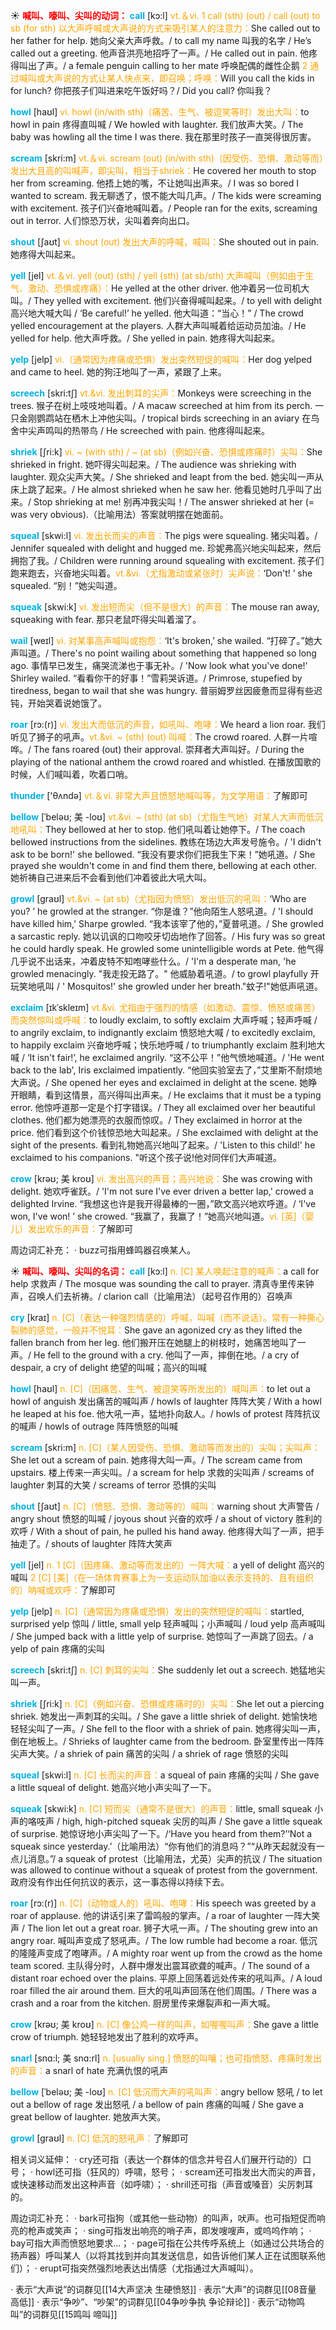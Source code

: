 ☀ <font color="red">**喊叫、嚎叫、尖叫的动词：**</font>
<font color="sky blue">**call**</font> [kɔ:l] 
<font color="orange">vt.＆vi. 1 call (sth) (out) / call (out) to sb (for sth) 以大声呼喊或大声说的方式来吸引某人的注意力：</font>She called out to her father for help. 她向父亲大声呼救。/ to call my name 叫我的名字 / He’s called out a greeting. 他声音洪亮地招呼了一声。/ He called out in pain. 他疼得叫出了声。/ a female penguin calling to her mate 呼唤配偶的雌性企鹅 <font color="orange">2 通过喊叫或大声说的方式让某人快点来，即召唤；呼唤：</font>Will you call the kids in for lunch? 你把孩子们叫进来吃午饭好吗？/ Did you call? 你叫我？
           
<font color="sky blue">**howl**</font> [haʊl] 
<font color="orange">vi. howl (in/with sth)（痛苦、生气、被逗笑等时）发出大叫：</font>to howl in pain 疼得直叫喊 / We howled with laughter. 我们放声大笑。/ The baby was howling all the time I was there. 我在那里时孩子一直哭得很厉害。

<font color="sky blue">**scream**</font> [skri:m] 
<font color="orange">vt.＆vi. scream (out) (in/with sth)（因受伤、恐惧、激动等而）发出大且高的叫喊声，即尖叫，相当于shriek：</font>He covered her mouth to stop her from screaming. 他捂上她的嘴，不让她叫出声来。/ I was so bored I wanted to scream. 我无聊透了，恨不能大叫几声。/ The kids were screaming with excitement. 孩子们兴奋地喊叫着。/ People ran for the exits, screaming out in terror. 人们惊恐万状，尖叫着奔向出口。

<font color="sky blue">**shout**</font> [ʃaʊt] 
<font color="orange">vi. shout (out) 发出大声的呼喊，喊叫：</font>She shouted out in pain. 她疼得大叫起来。

<font color="sky blue">**yell**</font> [jel] 
<font color="orange">vt.＆vi. yell (out) (sth) / yell (sth) (at sb/sth) 大声喊叫（例如由于生气、激动、恐惧或疼痛）：</font>He yelled at the other driver. 他冲着另一位司机大叫。/ They yelled with excitement. 他们兴奋得喊叫起来。/ to yell with delight 高兴地大喊大叫 / ‘Be careful!’ he yelled. 他大叫道：“当心！” / The crowd yelled encouragement at the players. 人群大声叫喊着给运动员加油。/ He yelled for help. 他大声呼救。/ She yelled in pain. 她疼得大叫起来。
                        
<font color="sky blue">**yelp**</font> [jelp]
<font color="orange">vi.（通常因为疼痛或恐惧）发出突然短促的喊叫：</font>Her dog yelped and came to heel. 她的狗汪地叫了一声，紧跟了上来。

<font color="sky blue">**screech**</font> [skri:tʃ]
<font color="orange">vt.&vi. 发出刺耳的尖声：</font>Monkeys were screeching in the trees. 猴子在树上吱吱地叫着。/ A macaw screeched at him from its perch. 一只金刚鹦鹉站在栖木上冲他尖叫。/ tropical birds screeching in an aviary 在鸟舍中尖声鸣叫的热带鸟 / He screeched with pain. 他疼得叫起来。         
           
<font color="sky blue">**shriek**</font> [ʃri:k]
<font color="orange">vi. ~ (with sth) / ~ (at sb)（例如兴奋、恐惧或疼痛时）尖叫：</font>She shrieked in fright. 她吓得尖叫起来。/ The audience was shrieking with laughter. 观众尖声大笑。/ She shrieked and leapt from the bed. 她尖叫一声从床上跳了起来。/ He almost shrieked when he saw her. 他看见她时几乎叫了出来。/ Stop shrieking at me! 别再冲我尖叫！/ The answer shrieked at her (= was very obvious).（比喻用法）答案就明摆在她面前。
           
<font color="sky blue">**squeal**</font> [skwi:l]
<font color="orange">vi. 发出长而尖的声音：</font>The pigs were squealing. 猪尖叫着。/ Jennifer squealed with delight and hugged me. 珍妮弗高兴地尖叫起来，然后拥抱了我。/ Children were running around squealing with excitement. 孩子们跑来跑去，兴奋地尖叫着。<font color="orange">vt.&vi.（尤指激动或紧张时）尖声说：</font>‘Don't! ’ she squealed. “别！”她尖叫道。
           
<font color="sky blue">**squeak**</font> [skwi:k] 
<font color="orange">vi. 发出短而尖（但不是很大）的声音：</font>The mouse ran away, squeaking with fear. 那只老鼠吓得尖叫着溜了。
                      
<font color="sky blue">**wail**</font> [weɪl]
<font color="orange">vi. 对某事高声喊叫或抱怨：</font>‘It's broken,’ she wailed. “打碎了。”她大声叫道。/ There's no point wailing about something that happened so long ago. 事情早已发生，痛哭流涕也于事无补。/ 'Now look what you've done!' Shirley wailed. “看看你干的好事！”雪莉哭诉道。/ Primrose, stupefied by tiredness, began to wail that she was hungry. 普丽姆罗丝因疲惫而显得有些迟钝，开始哭着说她饿了。

<font color="sky blue">**roar**</font> [rɔ:(r)]
<font color="orange">vi. 发出大而低沉的声音，如吼叫、咆哮：</font>We heard a lion roar. 我们听见了狮子的吼声。<font color="orange">vt.&vi. ~ (sth) (out) 叫喊：</font>The crowd roared. 人群一片喧哗。/ The fans roared (out) their approval. 崇拜者大声叫好。/ During the playing of the national anthem the crowd roared and whistled. 在播放国歌的时候，人们喊叫着，吹着口哨。

<font color="sky blue">**thunder**</font> ['θʌndə] 
<font color="orange">vt.＆vi. 非常大声且愤怒地喊叫等，为文学用语：</font>了解即可
           
<font color="sky blue">**bellow**</font> [ˈbeləʊ; 美 -loʊ]
<font color="orange">vt.&vi. ~ (sth) (at sb)（尤指生气地）对某人大声而低沉地吼叫：</font>They bellowed at her to stop. 他们吼叫着让她停下。/ The coach bellowed instructions from the sidelines. 教练在场边大声发号施令。/ 'I didn't ask to be born!' she bellowed. “我没有要求你们把我生下来！”她吼道。/ She prayed she wouldn't come in and find them there, bellowing at each other. 她祈祷自己进来后不会看到他们冲着彼此大吼大叫。
                      
<font color="sky blue">**growl**</font> [graʊl]
<font color="orange">vt.&vi. ~ (at sb)（尤指因为愤怒）发出低沉的吼叫：</font>‘Who are you? ’ he growled at the stranger. “你是谁？”他向陌生人怒吼道。/ 'I should have killed him,' Sharpe growled. “我本该宰了他的，”夏普吼道。/ She growled a sarcastic reply. 她以讥讽的口吻咬牙切齿地作了回答。/ His fury was so great he could hardly speak. He growled some unintelligible words at Pete. 他气得几乎说不出话来，冲着皮特不知咆哮些什么。/ 'I'm a desperate man, 'he growled menacingly. "我走投无路了。" 他威胁着吼道。/ to growl playfully 开玩笑地吼叫 / ' Mosquitos!' she growled under her breath."蚊子!"她低声吼道。

<font color="sky blue">**exclaim**</font> [ɪkˈskleɪm]
<font color="orange">vt.&vi. 尤指由于强烈的情感（如激动、震惊、愤怒或痛苦）而突然惊叫或呼喊：</font>to loudly exclaim, to softly exclaim 大声呼喊；轻声呼喊 / to angrily exclaim, to indignantly exclaim 愤怒地大喊 / to excitedly exclaim, to happily exclaim 兴奋地呼喊；快乐地呼喊 / to triumphantly exclaim 胜利地大喊 / ‘It isn't fair!’, he exclaimed angrily. “这不公平！”他气愤地喊道。/ 'He went back to the lab', Iris exclaimed impatiently. “他回实验室去了，”艾里斯不耐烦地大声说。/ She opened her eyes and exclaimed in delight at the scene. 她睁开眼睛，看到这情景，高兴得叫出声来。/ He exclaims that it must be a typing error. 他惊呼道那一定是个打字错误。/ They all exclaimed over her beautiful clothes. 他们都为她漂亮的衣服而惊叹。/ They exclaimed in horror at the price. 他们看到这个价钱惊恐地大叫起来。/ She exclaimed with delight at the sight of the presents. 看到礼物她高兴地叫了起来。/ 'Listen to this child!' he exclaimed to his companions. "听这个孩子说!他对同伴们大声喊道。
           
<font color="sky blue">**crow**</font> [krəʊ; 美 kroʊ]
<font color="orange">vi. 发出高兴的声音；高兴地说：</font>She was crowing with delight. 她欢呼雀跃。/ 'I'm not sure I've ever driven a better lap,' crowed a delighted Irvine. “我想这也许是我开得最棒的一圈，”欧文高兴地欢呼道。/ ‘I've won, I've won! ’ she crowed. “我赢了，我赢了！”她高兴地叫道。<font color="orange">vi. [英]（婴儿）发出欢乐的声音：</font>了解即可

周边词汇补充：
· buzz可指用蜂鸣器召唤某人。
   
☀ <font color="red">**喊叫、嚎叫、尖叫的名词：**</font>
<font color="sky blue">**call**</font> [kɔ:l] 
<font color="orange">n. [C] 某人唤起注意的喊声：</font>a call for help 求救声 / The mosque was sounding the call to prayer. 清真寺里传来钟声，召唤人们去祈祷。/ clarion call（比喻用法）（起号召作用的）召唤声

<font color="sky blue">**cry**</font> [kraɪ] 
<font color="orange">n. [C]（表达一种强烈情感的）呼喊，叫喊（而不说话）。常有一种撕心裂肺的感觉，一般并不悦耳：</font>She gave an agonized cry as they lifted the fallen branch from her leg. 他们搬开压在她腿上的树枝时，她痛苦地叫了一声。/ He fell to the ground with a cry. 他叫了一声，摔倒在地。/ a cry of despair, a cry of delight 绝望的叫喊；高兴的叫喊

<font color="sky blue">**howl**</font> [haʊl] 
<font color="orange">n. [C]（因痛苦、生气、被逗笑等所发出的）喊叫声：</font>to let out a howl of anguish 发出痛苦的喊叫声 / howls of laughter 阵阵大笑 / With a howl he leaped at his foe. 他大吼一声，猛地扑向敌人。/ howls of protest 阵阵抗议的喊声 / howls of outrage 阵阵愤怒的叫喊

<font color="sky blue">**scream**</font> [skri:m] 
<font color="orange">n. [C]（某人因受伤、恐惧、激动等而发出的）尖叫；尖叫声：</font>She let out a scream of pain. 她疼得大叫一声。/ The scream came from upstairs. 楼上传来一声尖叫。/ a scream for help 求救的尖叫声 / screams of laughter 刺耳的大笑 / screams of terror 恐惧的尖叫 

<font color="sky blue">**shout**</font> [ʃaʊt] 
<font color="orange">n. [C]（愤怒、恐惧、激动等的）喊叫：</font>warning shout 大声警告 / angry shout 愤怒的叫喊 / joyous shout 兴奋的欢呼 / a shout of victory 胜利的欢呼 / With a shout of pain, he pulled his hand away. 他疼得大叫了一声，把手抽走了。/ shouts of laughter 阵阵大笑声

<font color="sky blue">**yell**</font> [jel] 
<font color="orange">n. 1 [C]（因疼痛、激动等而发出的）一阵大喊：</font>a yell of delight 高兴的喊叫 <font color="orange">2 [C] [美]（在一场体育赛事上为一支运动队加油以表示支持的、且有组织的）呐喊或欢呼：</font>了解即可 
                       
<font color="sky blue">**yelp**</font> [jelp]
<font color="orange">n. [C]（通常因为疼痛或恐惧）发出的突然短促的喊叫：</font>startled, surprised yelp 惊叫 / little, small yelp 轻声喊叫；小声喊叫 / loud yelp 高声喊叫 / She jumped back with a little yelp of surprise. 她惊叫了一声跳了回去。/ a yelp of pain 疼痛的尖叫

<font color="sky blue">**screech**</font> [skri:tʃ]
<font color="orange">n. [C] 刺耳的尖叫：</font>She suddenly let out a screech. 她猛地尖叫一声。     

<font color="sky blue">**shriek**</font> [ʃri:k]
<font color="orange">n. [C]（例如兴奋、恐惧或疼痛时的）尖叫：</font>She let out a piercing shriek. 她发出一声刺耳的尖叫。/ She gave a little shriek of delight. 她愉快地轻轻尖叫了一声。/ She fell to the floor with a shriek of pain. 她疼得尖叫一声，倒在地板上。/ Shrieks of laughter came from the bedroom. 卧室里传出一阵阵尖声大笑。/ a shriek of pain 痛苦的尖叫 / a shriek of rage 愤怒的尖叫
           
<font color="sky blue">**squeal**</font> [skwi:l]
<font color="orange">n. [C] 长而尖的声音：</font>a squeal of pain 疼痛的尖叫 / She gave a little squeal of delight. 她高兴地小声尖叫了一下。
           
<font color="sky blue">**squeak**</font> [skwi:k] 
<font color="orange">n. [C] 短而尖（通常不是很大）的声音：</font>little, small squeak 小声的咯吱声 / high, high-pitched squeak 尖厉的叫声 / She gave a little squeak of surprise. 她惊讶地小声尖叫了一下。/‘Have you heard from them?’‘Not a squeak since yesterday.’（比喻用法）“你有他们的消息吗？”“从昨天起就没有一点儿消息。”/ a squeak of protest（比喻用法，尤英）尖声的抗议 / The situation was allowed to continue without a squeak of protest from the government. 政府没有作出任何抗议的表示，这一事态得以持续下去。

<font color="sky blue">**roar**</font> [rɔ:(r)]
<font color="orange">n. [C]（动物或人的）吼叫、咆哮：</font>His speech was greeted by a roar of applause. 他的讲话引来了雷鸣般的掌声。/ a roar of laughter 一阵大笑声 / The lion let out a great roar. 狮子大吼一声。/ The shouting grew into an angry roar. 喊叫声变成了怒吼声。/ The low rumble had become a roar. 低沉的隆隆声变成了咆哮声。/ A mighty roar went up from the crowd as the home team scored. 主队得分时，人群中爆发出震耳欲聋的喊声。/ The sound of a distant roar echoed over the plains. 平原上回荡着远处传来的吼叫声。/ A loud roar filled the air around them. 巨大的吼叫声回荡在他们周围。/ There was a crash and a roar from the kitchen. 厨房里传来爆裂声和一声大喊。

<font color="sky blue">**crow**</font> [krəʊ; 美 kroʊ]
<font color="orange">n. [C] 像公鸡一样的叫声，如喔喔叫声：</font>She gave a little crow of triumph. 她轻轻地发出了胜利的欢呼声。  
   
<font color="sky blue">**snarl**</font> [snɑ:l; 美 snɑ:rl]
<font color="orange">n. [usually sing.] 愤怒的叫嚷；也可指愤怒、疼痛时发出的声音：</font>a snarl of hate 充满仇恨的吼声

<font color="sky blue">**bellow**</font> [ˈbeləʊ; 美 -loʊ] 
<font color="orange">n. [C] 低沉而大声的吼叫声：</font>angry bellow 怒吼 / to let out a bellow of rage 发出怒吼 / a bellow of pain 疼痛的叫喊 / She gave a great bellow of laughter. 她放声大笑。
          
<font color="sky blue">**growl**</font> [graʊl]
<font color="orange">n. [C] 低沉的怒吼声：</font>了解即可

相关词义延伸：
· cry还可指（表达一个群体的信念并号召人们展开行动的）口号；
· howl还可指（狂风的）呼啸，怒号；
· scream还可指发出大而尖的声音，或快速移动而发出这种声音（如呼啸）；
· shrill还可指（声音或嗓音）尖厉刺耳的。

周边词汇补充：
· bark可指狗（或其他一些动物）的叫声，吠声。也可指短促而响亮的枪声或笑声；
· sing可指发出响亮的哨子声，即发嗖嗖声，或呜呜作响；
· bay可指大声而愤怒地要求…；
· page可指在公共传呼系统上（如通过公共场合的扬声器）呼叫某人（以将其找到并向其发送信息，如告诉他们某人正在试图联系他们）；
· erupt可指突然强烈地表达出情感（尤指通过大声喊叫）。

· 表示“大声说”的词群见[[14大声坚决 生硬愤怒]]
· 表示“大声”的词群见[[08音量 高低]]
· 表示“争吵”、“吵架”的词群见[[04争吵争执 争论辩论]]
· 表示“动物鸣叫”的词群见[[15鸣叫 啼叫]]
